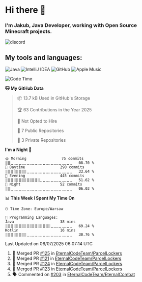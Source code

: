 
# Hi there 👋

### I'm Jakub, Java Developer, working with Open Source Minecraft projects.


![discord](https://discord.c99.nl/widget/theme-4/533345209434767372.png)
## My tools and languages:
<img alt="Java" src="https://img.shields.io/badge/java-%23ED8B00.svg?style=for-the-badge&logo=java&logoColor=white"/> <img alt="IntelliJ IDEA" src="https://img.shields.io/badge/IntelliJIDEA-000000.svg?style=for-the-badge&logo=intellij-idea&logoColor=white"/> <img alt="GitHub" src="https://img.shields.io/badge/github-%23121011.svg?style=for-the-badge&logo=github&logoColor=white"/> <img alt="Apple Music" src="https://img.shields.io/badge/Apple_Music-9933CC?style=for-the-badge&logo=apple-music&logoColor=white" />

<!--START_SECTION:waka-->
![Code Time](http://img.shields.io/badge/Code%20Time-337%20hrs%2053%20mins-blue)

**🐱 My GitHub Data** 

> 📦 13.7 kB Used in GitHub's Storage 
 > 
> 🏆 63 Contributions in the Year 2025
 > 
> 🚫 Not Opted to Hire
 > 
> 📜 7 Public Repositories 
 > 
> 🔑 3 Private Repositories 
 > 
**I'm a Night 🦉** 

```text
🌞 Morning                75 commits          ⣿⣿⣀⣀⣀⣀⣀⣀⣀⣀⣀⣀⣀⣀⣀⣀⣀⣀⣀⣀⣀⣀⣀⣀⣀   08.70 % 
🌆 Daytime                290 commits         ⣿⣿⣿⣿⣿⣿⣿⣿⣀⣀⣀⣀⣀⣀⣀⣀⣀⣀⣀⣀⣀⣀⣀⣀⣀   33.64 % 
🌃 Evening                445 commits         ⣿⣿⣿⣿⣿⣿⣿⣿⣿⣿⣿⣿⣿⣀⣀⣀⣀⣀⣀⣀⣀⣀⣀⣀⣀   51.62 % 
🌙 Night                  52 commits          ⣿⣿⣀⣀⣀⣀⣀⣀⣀⣀⣀⣀⣀⣀⣀⣀⣀⣀⣀⣀⣀⣀⣀⣀⣀   06.03 % 
```


📊 **This Week I Spent My Time On** 

```text
🕑︎ Time Zone: Europe/Warsaw

💬 Programming Languages: 
Java                     38 mins             ⣿⣿⣿⣿⣿⣿⣿⣿⣿⣿⣿⣿⣿⣿⣿⣿⣿⣀⣀⣀⣀⣀⣀⣀⣀   69.24 % 
Kotlin                   16 mins             ⣿⣿⣿⣿⣿⣿⣿⣿⣀⣀⣀⣀⣀⣀⣀⣀⣀⣀⣀⣀⣀⣀⣀⣀⣀   30.76 % 
```


 Last Updated on 06/07/2025 06:07:14 UTC
<!--END_SECTION:waka-->

<!--START_SECTION:activity-->
1. 🎉 Merged PR [#125](https://github.com/EternalCodeTeam/ParcelLockers/pull/125) in [EternalCodeTeam/ParcelLockers](https://github.com/EternalCodeTeam/ParcelLockers)
2. 🎉 Merged PR [#121](https://github.com/EternalCodeTeam/ParcelLockers/pull/121) in [EternalCodeTeam/ParcelLockers](https://github.com/EternalCodeTeam/ParcelLockers)
3. 🎉 Merged PR [#124](https://github.com/EternalCodeTeam/ParcelLockers/pull/124) in [EternalCodeTeam/ParcelLockers](https://github.com/EternalCodeTeam/ParcelLockers)
4. 🎉 Merged PR [#123](https://github.com/EternalCodeTeam/ParcelLockers/pull/123) in [EternalCodeTeam/ParcelLockers](https://github.com/EternalCodeTeam/ParcelLockers)
5. 🗣 Commented on [#203](https://github.com/EternalCodeTeam/EternalCombat/issues/203) in [EternalCodeTeam/EternalCombat](https://github.com/EternalCodeTeam/EternalCombat)
<!--END_SECTION:activity-->
